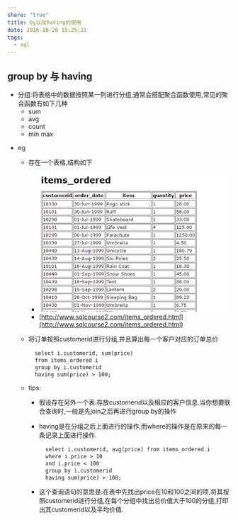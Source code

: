```yaml
---
share: "true"
title: by以及having的使用
date: 2016-10-28 15:25:31
tags:
  - sql
---
```

## group by 与 having
* 分组:将表格中的数据按照某一列进行分组,通常会搭配聚合函数使用,常见的聚合函数有如下几种
	* sum
	* avg
	* count
	* min max
<!--more-->
* eg
	* 存在一个表格,结构如下
		* ![1e758679f32f40a3eff1b3d6db719f8b_MD5.png](/images/1e758679f32f40a3eff1b3d6db719f8b_MD5.png)
		* [http://www.sqlcourse2.com/items_ordered.html](http://www.sqlcourse2.com/items_ordered.html)
	* 将订单按照customerid进行分组,并且算出每一个客户对应的订单总价
		
			select i.customerid, sum(price) 
			from items_ordered i
			group by i.customerid
			having sum(price) > 100;
	* tips:
		* 假设存在另外一个表:存放customerid以及相应的客户信息.当你想要联合查询时,一般是先join之后再进行group by的操作
		* having是在分组之后上面进行的操作,而where的操作是在原来的每一条记录上面进行操作.
		
				select i.customerid, avg(price) from items_ordered i
				where i.price > 10
				and i.price < 100
				group by i.customerid
				having sum(price) > 100;
		* 这个查询语句的意思是:在表中先找出price在10和100之间的项,将其按照customerid进行分组,在每个分组中找出总价值大于100的分组,打印出其customerid以及平均价值.
